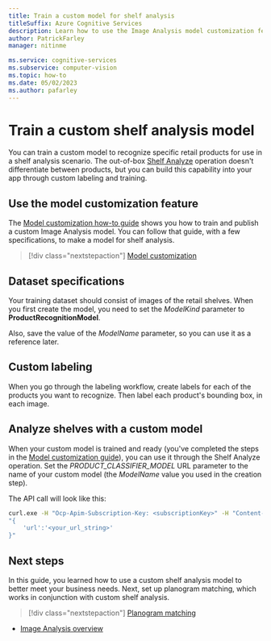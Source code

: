 ```yaml
---
title: Train a custom model for shelf analysis
titleSuffix: Azure Cognitive Services
description: Learn how to use the Image Analysis model customization feature to train a model to recognize specific products in a shelf analysis task.
author: PatrickFarley
manager: nitinme

ms.service: cognitive-services
ms.subservice: computer-vision
ms.topic: how-to
ms.date: 05/02/2023
ms.author: pafarley
---
```


# Train a custom shelf analysis model

You can train a custom model to recognize specific retail products for use in a shelf analysis scenario. The out-of-box [Shelf Analyze](shelf-analyze.md) operation doesn't differentiate between products, but you can build this capability into your app through custom labeling and training.

## Use the model customization feature

The [Model customization how-to guide](./model-customization.md) shows you how to train and publish a custom Image Analysis model. You can follow that guide, with a few specifications, to make a model for shelf analysis.

> [!div class="nextstepaction"]
> [Model customization](model-customization.md)


## Dataset specifications

Your training dataset should consist of images of the retail shelves. When you first create the model, you need to set the _ModelKind_ parameter to **ProductRecognitionModel**. 

Also, save the value of the _ModelName_ parameter, so you can use it as a reference later.

## Custom labeling

When you go through the labeling workflow, create labels for each of the products you want to recognize. Then label each product's bounding box, in each image.

## Analyze shelves with a custom model

When your custom model is trained and ready (you've completed the steps in the [Model customization guide](./model-customization.md)), you can use it through the Shelf Analyze operation. Set the _PRODUCT_CLASSIFIER_MODEL_ URL parameter to the name of your custom model (the _ModelName_ value you used in the creation step).

The API call will look like this:

```bash
curl.exe -H "Ocp-Apim-Subscription-Key: <subscriptionKey>" -H "Content-Type: application/json" "https://<endpoint>/vision/v4.0-preview.1/operations/shelfanalysis-productunderstanding:analyze?PRODUCT_CLASSIFIER_MODEL=myModelName" -d 
"{
    'url':'<your_url_string>'
}"
```

## Next steps

In this guide, you learned how to use a custom shelf analysis model to better meet your business needs. Next, set up planogram matching, which works in conjunction with custom shelf analysis.

> [!div class="nextstepaction"]
> [Planogram matching](shelf-planogram.md)

* [Image Analysis overview](../overview-image-analysis.md)
